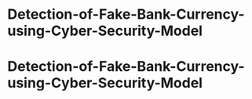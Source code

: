 # Detection-of-Fake-Bank-Currency-using-Cyber-Security-Model
# Detection-of-Fake-Bank-Currency-using-Cyber-Security-Model
